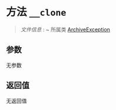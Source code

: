 # 方法 `__clone`

> *文件信息* : ~
> 所属类 [ArchiveException](../ArchiveException.md)




## 参数


无参数


## 返回值

无返回值
